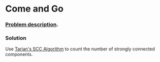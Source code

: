 # Come and Go

### [Problem description](https://www.beecrowd.com.br/judge/en/problems/view/1128).

### Solution

Use [Tarjan's SCC Algorithm](https://github.com/LeonardoNNanci/coding_challenges/tree/main/Algorithms/Graph/Tarjan%20Strongly%20Connected%20Components) to count the number of strongly connected components.